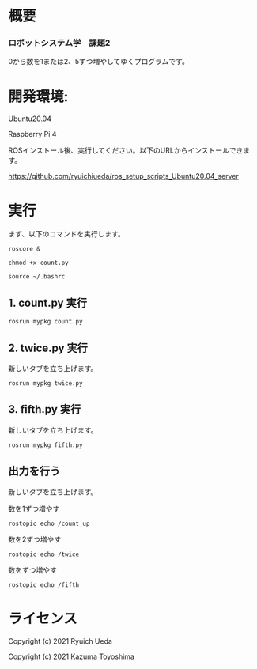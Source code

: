 # 概要
### ロボットシステム学　課題2
0から数を1または2、5ずつ増やしてゆくプログラムです。

# 開発環境:
Ubuntu20.04

Raspberry Pi 4

ROSインストール後、実行してください。以下のURLからインストールできます。

https://github.com/ryuichiueda/ros_setup_scripts_Ubuntu20.04_server

# 実行

まず、以下のコマンドを実行します。

 ```
roscore &
 ```
 ```
chmod +x count.py
 ```
  ```
source ~/.bashrc
```

## 1. count.py 実行

 ```
rosrun mypkg count.py
 ```
 
## 2. twice.py 実行

新しいタブを立ち上げます。

  ```
rosrun mypkg twice.py
 ```

## 3. fifth.py 実行

新しいタブを立ち上げます。

  ```
rosrun mypkg fifth.py
  ```

## 出力を行う

新しいタブを立ち上げます。

数を1ずつ増やす
 ```
rostopic echo /count_up
 ```
 
 数を2ずつ増やす
 ```
rostopic echo /twice
 ```
 
 数をずつ増やす
 ```
rostopic echo /fifth
 ```

# ライセンス
Copyright (c) 2021 Ryuich Ueda

Copyright (c) 2021 Kazuma Toyoshima
